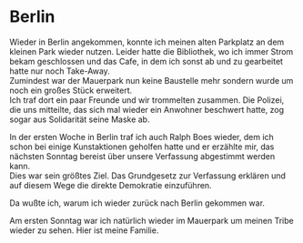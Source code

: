 # Berlin

Wieder in Berlin angekommen, konnte ich meinen alten Parkplatz an dem kleinen Park wieder nutzen. Leider hatte die Bibliothek, wo ich immer Strom bekam geschlossen und das Cafe, in dem ich sonst ab und zu gearbeitet hatte nur noch Take-Away.  
Zumindest war der Mauerpark nun keine Baustelle mehr sondern wurde um noch ein großes Stück erweitert.  
Ich traf dort ein paar Freunde und wir trommelten zusammen. Die Polizei, die uns mitteilte, das sich mal wieder ein Anwohner beschwert hatte, zog sogar aus Solidarität seine Maske ab.  

In der ersten Woche in Berlin traf ich auch Ralph Boes wieder, dem ich schon bei einige Kunstaktionen geholfen hatte und er erzählte mir, das nächsten Sonntag bereist über unsere Verfassung abgestimmt werden kann.  
Dies war sein größtes Ziel. Das Grundgesetz zur Verfassung erklären und auf diesem Wege die direkte Demokratie einzuführen.  

Da wußte ich, warum ich wieder zurück nach Berlin gekommen war.  

Am ersten Sonntag war ich natürlich wieder im Mauerpark um meinen Tribe wieder zu sehen. Hier ist meine Familie.  